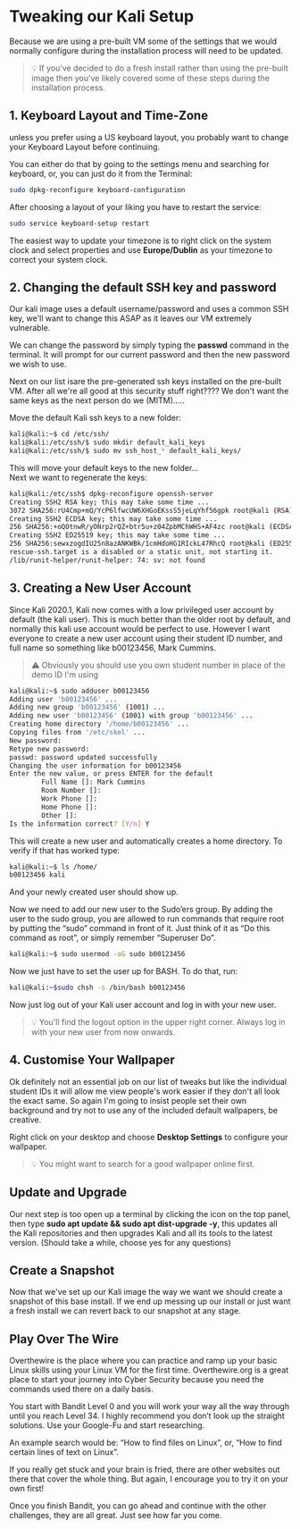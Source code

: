 
# Tweaking our Kali Setup 

Because we are using a pre-built VM some of the settings that we would normally configure during the installation process will need to be updated. 

> :bulb: If you've decided to do a fresh install rather than using the pre-built image then you've likely covered some of these steps during the installation process.

## 1. Keyboard Layout and Time-Zone
unless you prefer using a US keyboard layout, you probably want to change your Keyboard Layout before continuing.

You can either do that by going to the settings menu and searching for keyboard, or, you can just do it from the Terminal:

```bash
sudo dpkg-reconfigure keyboard-configuration
```

After choosing a layout of your liking you have to restart the service:

```bash
sudo service keyboard-setup restart
```

The easiest way to update your timezone is to right click on the system clock and select properties and use **Europe/Dublin** as your timezone to correct your system clock.


## 2. Changing the default SSH key and password

Our kali image uses a default username/password and uses a common SSH key, we'll want to change this ASAP as it leaves our VM extremely vulnerable.

We can change the password by simply typing the **passwd** command in the terminal. It will prompt for our current password and then the new password we wish to use.

Next on our list isare the pre-generated ssh keys installed on the pre-built VM. After all we're all good at this security stuff right???? We don't want the same keys as the next person do we (MITM).....

Move the default Kali ssh keys to a new folder:

```bash
kali@kali:~$ cd /etc/ssh/
kali@kali:/etc/ssh/$ sudo mkdir default_kali_keys
kali@kali:/etc/ssh/$ sudo mv ssh_host_* default_kali_keys/
```
This will move your default keys to the new folder...  
Next we want to regenerate the keys:

```bash
kali@kali:/etc/ssh$ dpkg-reconfigure openssh-server
Creating SSH2 RSA key; this may take some time ...  
3072 SHA256:rU4Cmp+mQ/YcP6lfwcUW6XHGoEKssS5jeLqYhf56gpk root@kali (RSA)  
Creating SSH2 ECDSA key; this may take some time ...  
256 SHA256:+oQOtnwR/yONrp2rQZ+btr5u+z04ZpbMChWHS+AF4zc root@kali (ECDSA)  
Creating SSH2 ED25519 key; this may take some time ...  
256 SHA256:sewxzogdIU25n8azANKWBk/1cmHdoHG1RIckL47RhcQ root@kali (ED25519)  
rescue-ssh.target is a disabled or a static unit, not starting it.  
/lib/runit-helper/runit-helper: 74: sv: not found
```

## 3. Creating a New User Account
Since Kali 2020.1, Kali now comes with a low privileged user account by default (the kali user). This is much better than the older root by default, and normally this kali use account would be perfect to use. However I want everyone to create a new user account using their student ID number, and full name so something like b00123456, Mark Cummins. 

>:warning: Obviously you should use you own student number in place of the demo ID I'm using

```bash
kali@kali:~$ sudo adduser b00123456
Adding user 'b00123456' ...
Adding new group 'b00123456' (1001) ...
Adding new user 'b00123456' (1001) with group 'b00123456' ...
Creating home directory '/home/b00123456' ...
Copying files from '/etc/skel' ...
New password: 
Retype new password: 
passwd: password updated successfully
Changing the user information for b00123456
Enter the new value, or press ENTER for the default
        Full Name []: Mark Cummins
        Room Number []: 
        Work Phone []: 
        Home Phone []: 
        Other []: 
Is the information correct? [Y/n] Y
```

This will create a new user and automatically creates a home directory. To verify if that has worked type: 

```bash
kali@kali:~$ ls /home/
b00123456 kali
```

And your newly created user should show up.

Now we need to add our new user to the Sudo’ers group. By adding the user to the sudo group, you are allowed to run commands that require root by putting the “sudo” command in front of it. Just think of it as “Do this command as root”, or simply remember “Superuser Do”.

```bash
kali@kali:~$ sudo usermod -aG sudo b00123456
```

Now we just have to set the user up for BASH. To do that, run:

```bash
kali@kali:~$sudo chsh -s /bin/bash b00123456
```

Now just log out of your Kali user account and log in with your new user.  

>:bulb: You'll find the logout option in the upper right corner. Always log in with your new user from now onwards. 

## 4. Customise Your Wallpaper

Ok definitely not an essential job on our list of tweaks but like the individual student IDs it will allow me view people's work easier if they don't all look the exact same. So again I'm going to insist people set their own background and try not to use any of the included default 
wallpapers, be creative.

Right click on your desktop and choose **Desktop Settings** to configure your wallpaper. 

> :bulb: You might want to search for a good wallpaper online first.


## Update and Upgrade

Our next step is too open up a terminal by clicking the icon on the top panel, then type **sudo apt update && sudo apt dist-upgrade -y**, this updates all the Kali repositories and then upgrades Kali and all its tools to the latest version. (Should take a while, choose yes for any questions)

## Create a Snapshot

Now that we've set up our Kali image the way we want we should create a snapshot of this base install. If we end up messing up our install or just want a fresh install we can revert back to our snapshot at any stage. 



## Play Over The Wire

Overthewire is the place where you can practice and ramp up your basic Linux skills using your Linux VM for the first time. Overthewire.org is a great place to start your journey into Cyber Security because you need the commands used there on a daily basis.

You start with Bandit Level 0 and you will work your way all the way through until you reach Level 34. I highly recommend you don’t look up the straight solutions. Use your Google-Fu and start researching.

An example search would be: “How to find files on Linux”, or, “How to find certain lines of text on Linux”.

If you really get stuck and your brain is fried,  there are other websites out there that cover the whole thing. But again, I encourage you to try it on your own first!

Once you finish Bandit, you can go ahead and continue with the other challenges, they are all great. Just see how far you come.

